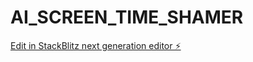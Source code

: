 # AI_SCREEN_TIME_SHAMER

[Edit in StackBlitz next generation editor ⚡️](https://stackblitz.com/~/github.com/Aflah03/AI_SCREEN_TIME_SHAMER)